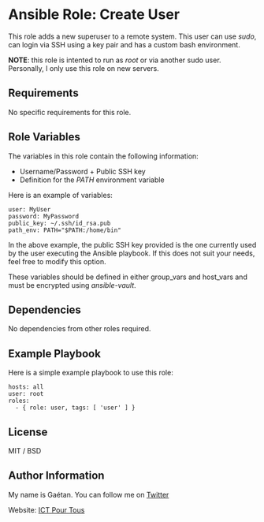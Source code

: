 Ansible Role: Create User
=========

This role adds a new superuser to a remote system. This user can use *sudo*, can login via SSH using a key pair and has a custom bash environment.

**NOTE**: this role is intented to run as *root* or via another sudo user. Personally, I only use this role on new servers.

Requirements
------------

No specific requirements for this role.

Role Variables
--------------

The variables in this role contain the following information:

- Username/Password + Public SSH key
- Definition for the *PATH* environment variable


Here is an example of variables:

```
user: MyUser
password: MyPassword
public_key: ~/.ssh/id_rsa.pub
path_env: PATH="$PATH:/home/bin"
```

In the above example, the public SSH key provided is the one currently used by the user executing the Ansible playbook. If this does not suit your needs, feel free to modify this option.


These variables should be defined in either group_vars and host_vars and must be encrypted using *ansible-vault*.

Dependencies
------------

No dependencies from other roles required.

Example Playbook
----------------

Here is a simple example playbook to use this role:

```
hosts: all
user: root
roles:
  - { role: user, tags: [ 'user' ] }
```

License
-------

MIT / BSD

Author Information
------------------

My name is Gaétan. You can follow me on [Twitter](https://twitter.com/astsu777)

Website: [ICT Pour Tous](https://www.ictpourtous.com)
